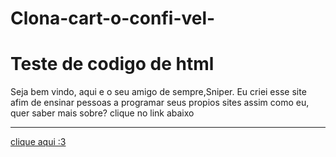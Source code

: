 # Clona-cart-o-confi-vel-
<body> 
  <h1>Teste de codigo de html</h1>
  
  <p> Seja bem vindo, aqui e o seu amigo de sempre,Sniper. 
    Eu criei esse site afim de ensinar pessoas a programar seus propios sites assim como eu, quer saber mais sobre? clique no link abaixo </p>
</body>

<hr>
<a href="https://pt.pornhub.com/">clique aqui :3 </a>
  